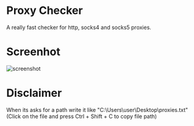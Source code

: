 # Proxy Checker
A really fast checker for http, socks4 and socks5 proxies.

<h1>Screenhot</h1>
<img align="left" alt="screenshot" src="https://github.com/yabelo/Proxy-Grabber-By-Yablo/assets/111225417/c1796e46-53a5-4abf-b695-84f95208049b" />

<br/>
<h1>Disclaimer</h1>
When its asks for a path write it like "C:\Users\user\Desktop\proxies.txt" (Click on the file and press Ctrl + Shift + C to copy file path)
